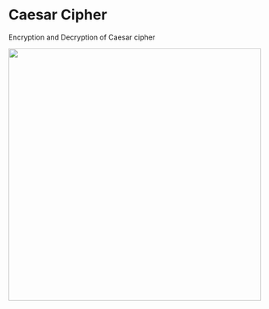 # Caesar Cipher
 Encryption and Decryption of Caesar cipher 

<img src="https://media.giphy.com/media/455jgiG1HYdQ4/giphy.gif" width="500" height="500"/>
